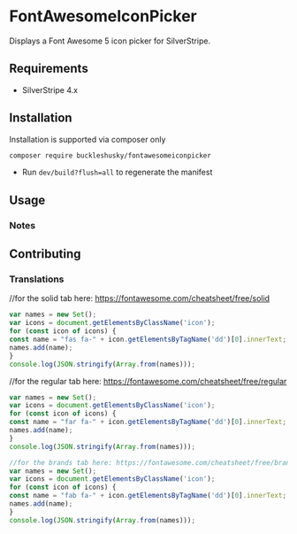 FontAwesomeIconPicker
=================

Displays a Font Awesome 5 icon picker for SilverStripe.

## Requirements

* SilverStripe 4.x

## Installation

Installation is supported via composer only

```sh
composer require buckleshusky/fontawesomeiconpicker
```

* Run `dev/build?flush=all` to regenerate the manifest

## Usage


### Notes


## Contributing

### Translations


//for the solid tab here: https://fontawesome.com/cheatsheet/free/solid
```javascript
var names = new Set();
var icons = document.getElementsByClassName('icon');
for (const icon of icons) {
const name = "fas fa-" + icon.getElementsByTagName('dd')[0].innerText;
names.add(name);
}
console.log(JSON.stringify(Array.from(names)));
```

//for the regular tab here: https://fontawesome.com/cheatsheet/free/regular
```javascript
var names = new Set();
var icons = document.getElementsByClassName('icon');
for (const icon of icons) {
const name = "far fa-" + icon.getElementsByTagName('dd')[0].innerText;
names.add(name);
}
console.log(JSON.stringify(Array.from(names)));
```

```javascript
//for the brands tab here: https://fontawesome.com/cheatsheet/free/brands
var names = new Set();
var icons = document.getElementsByClassName('icon');
for (const icon of icons) {
const name = "fab fa-" + icon.getElementsByTagName('dd')[0].innerText;
names.add(name);
}
console.log(JSON.stringify(Array.from(names)));
```
